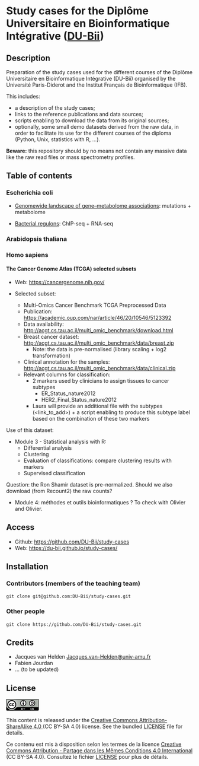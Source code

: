 # Study cases for the Diplôme Universitaire en Bioinformatique Intégrative ([DU-Bii](https://du-bii.github.io/accueil/))


## Description

Preparation of the study cases used for the different courses of the Diplôme Universitaire en Bioinformatique Intégrative (DU-Bii) organised by the Université Paris-Diderot and the Institut Français de Bioinformatique (IFB). 


This includes:

- a description of the study cases;
- links to the reference publications and data sources;
- scripts enabling to download the data from its original sources;
- optionally, some small demo datasets derived from the raw data, in order to facilitate its use for the different courses of the diploma (Python, Unix, statistics with R, ...).

**Beware:** this repository should by no means not contain any massive data like the raw read files or mass spectrometry profiles.

## Table of contents

### Escherichia coli

- [Genomewide landscape of gene–metabolome associations](Escherichia_coli/genome-metabolome_fuhrer_2017/): mutations + metabolome

- [Bacterial regulons](Escherichia_coli/bacterial-regulons_myers_2013/): ChIP-seq + RNA-seq

### Arabidopsis thaliana


### Homo sapiens

#### The Cancer Genome Atlas (TCGA) selected subsets

- Web: <https://cancergenome.nih.gov/>

- Selected subset: 

    - Multi-Omics Cancer Benchmark TCGA Preprocessed Data
    - Publication: <https://academic.oup.com/nar/article/46/20/10546/5123392>
    - Data availability: <http://acgt.cs.tau.ac.il/multi_omic_benchmark/download.html>
    - Breast cancer dataset: <http://acgt.cs.tau.ac.il/multi_omic_benchmark/data/breast.zip>
        - Note: the data is pre-normalised (library scaling + log2 transformation)
    - Clinical annotation for the samples: <http://acgt.cs.tau.ac.il/multi_omic_benchmark/data/clinical.zip>
    - Relevant columns for classification: 
        - 2 markers used by clinicians to assign tissues to cancer subtypes
            - ER_Status_nature2012
            - HER2_Final_Status_nature2012
         - Laura will provide an additional file with the subtypes (<link_to_add>) + a script enabling to produce this subtype label based on the combination of these two markers

Use of this dataset:

- Module 3 - Statistical analysis with R:
    - Differential analysis
    - Clustering
    - Evaluation of classifications: compare clustering results with markers
    - Supervised classification

Question: the Ron Shamir dataset is pre-normalized. Should we also download (from Recount2) the raw counts?

- Module 4: méthodes et outils bioinformatiques ? To check with Olivier and Olivier. 



## Access

- Github: <https://github.com/DU-Bii/study-cases>
- Web: <https://du-bii.github.io/study-cases/>

## Installation


### Contributors (members of the teaching team)

```{bash}
git clone git@github.com:DU-Bii/study-cases.git
```
### Other people

```{bash}
git clone https://github.com/DU-Bii/study-cases.git
```


## Credits

- Jacques van Helden <Jacques.van-Helden@univ-amu.fr>
- Fabien Jourdan
- ... (to be updated)


## License

![](img/CC-BY-SA.png)


This content is released under the [Creative Commons Attribution-ShareAlike 4.0 ](https://creativecommons.org/licenses/by-sa/4.0/deed.en) (CC BY-SA 4.0) license. See the bundled [LICENSE](LICENSE.txt) file for details.

Ce contenu est mis à disposition selon les termes de la licence [Creative Commons Attribution - Partage dans les Mêmes Conditions 4.0 International](https://creativecommons.org/licenses/by-sa/4.0/deed.fr) (CC BY-SA 4.0). Consultez le fichier [LICENSE](LICENSE.txt) pour plus de détails.

